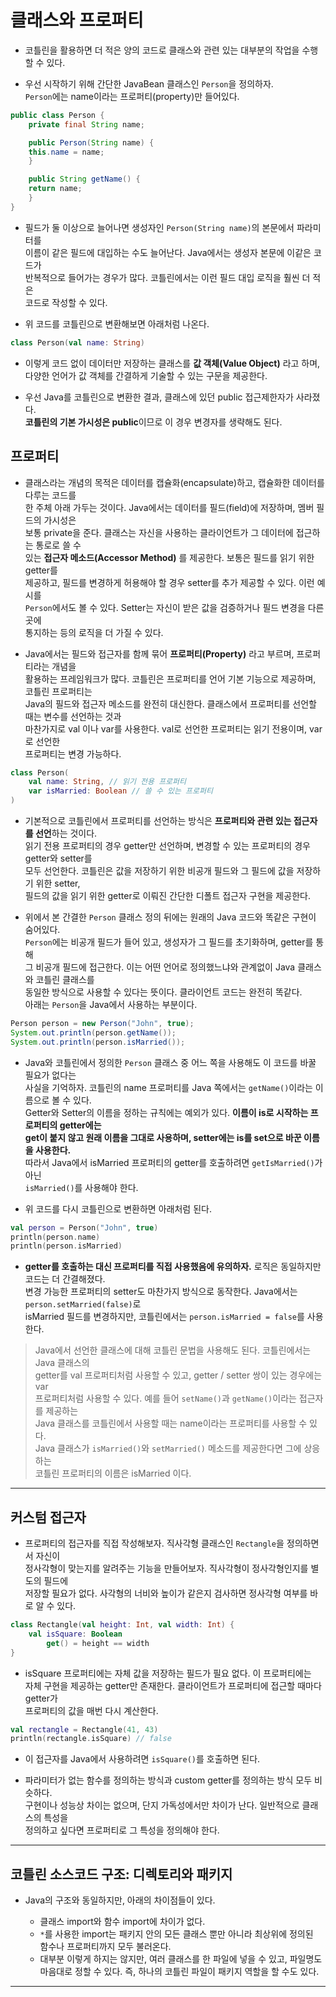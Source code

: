 # 클래스와 프로퍼티

- 코틀린을 활용하면 더 적은 양의 코드로 클래스와 관련 있는 대부분의 작업을 수행할 수 있다.

- 우선 시작하기 위해 간단한 JavaBean 클래스인 `Person`을 정의하자.  
  `Person`에는 name이라는 프로퍼티(property)만 들어있다.

```java
public class Person {
    private final String name;

    public Person(String name) {
	this.name = name;
    }

    public String getName() {
	return name;
    }
}
```

- 필드가 둘 이상으로 늘어나면 생성자인 `Person(String name)`의 본문에서 파라미터를  
  이름이 같은 필드에 대입하는 수도 늘어난다. Java에서는 생성자 본문에 이같은 코드가  
  반복적으로 들어가는 경우가 많다. 코틀린에서는 이런 필드 대입 로직을 훨씬 더 적은  
  코드로 작성할 수 있다.

- 위 코드를 코틀린으로 변환해보면 아래처럼 나온다.

```kt
class Person(val name: String)
```

- 이렇게 코드 없이 데이터만 저장하는 클래스를 **값 객체(Value Object)** 라고 하며,  
  다양한 언어가 값 객체를 간결하게 기술할 수 있는 구문을 제공한다.

- 우선 Java를 코틀린으로 변환한 결과, 클래스에 있던 public 접근제한자가 사라졌다.  
  **코틀린의 기본 가시성은 public**이므로 이 경우 변경자를 생략해도 된다.

## 프로퍼티

- 클래스라는 개념의 목적은 데이터를 캡슐화(encapsulate)하고, 캡슐화한 데이터를 다루는 코드를  
  한 주체 아래 가두는 것이다. Java에서는 데이터를 필드(field)에 저장하며, 멤버 필드의 가시성은  
  보통 private을 준다. 클래스는 자신을 사용하는 클라이언트가 그 데이터에 접근하는 통로로 쓸 수  
  있는 **접근자 메소드(Accessor Method)** 를 제공한다. 보통은 필드를 읽기 위한 getter를  
  제공하고, 필드를 변경하게 허용해야 할 경우 setter를 추가 제공할 수 있다. 이런 예시를  
  `Person`에서도 볼 수 있다. Setter는 자신이 받은 값을 검증하거나 필드 변경을 다른 곳에  
  통지하는 등의 로직을 더 가질 수 있다.

- Java에서는 필드와 접근자를 함께 묶어 **프로퍼티(Property)** 라고 부르며, 프로퍼티라는 개념을  
  활용하는 프레임워크가 많다. 코틀린은 프로퍼티를 언어 기본 기능으로 제공하며, 코틀린 프로퍼티는  
  Java의 필드와 접근자 메소드를 완전히 대신한다. 클래스에서 프로퍼티를 선언할 때는 변수를 선언하는 것과  
  마찬가지로 val 이나 var를 사용한다. val로 선언한 프로퍼티는 읽기 전용이며, var로 선언한  
  프로퍼티는 변경 가능하다.

```kt
class Person(
    val name: String, // 읽기 전용 프로퍼티
    var isMarried: Boolean // 쓸 수 있는 프로퍼티
)
```

- 기본적으로 코틀린에서 프로퍼티를 선언하는 방식은 **프로퍼티와 관련 있는 접근자를 선언**하는 것이다.  
  읽기 전용 프로퍼티의 경우 getter만 선언하며, 변경할 수 있는 프로퍼티의 경우 getter와 setter를  
  모두 선언한다. 코틀린은 값을 저장하기 위한 비공개 필드와 그 필드에 값을 저장하기 위한 setter,  
  필드의 값을 읽기 위한 getter로 이뤄진 간단한 디폴트 접근자 구현을 제공한다.

- 위에서 본 간결한 `Person` 클래스 정의 뒤에는 원래의 Java 코드와 똑같은 구현이 숨어있다.  
  `Person`에는 비공개 필드가 들어 있고, 생성자가 그 필드를 초기화하며, getter를 통해  
  그 비공개 필드에 접근한다. 이는 어떤 언어로 정의했느냐와 관계없이 Java 클래스와 코틀린 클래스를  
  동일한 방식으로 사용할 수 있다는 뜻이다. 클라이언트 코드는 완전히 똑같다.  
  아래는 `Person`을 Java에서 사용하는 부분이다.

```java
Person person = new Person("John", true);
System.out.println(person.getName());
System.out.println(person.isMarried());
```

- Java와 코틀린에서 정의한 `Person` 클래스 중 어느 쪽을 사용해도 이 코드를 바꿀 필요가 없다는  
  사실을 기억하자. 코틀린의 name 프로퍼티를 Java 쪽에서는 `getName()`이라는 이름으로 볼 수 있다.  
  Getter와 Setter의 이름을 정하는 규칙에는 예외가 있다. **이름이 is로 시작하는 프로퍼티의 getter에는**  
  **get이 붙지 않고 원래 이름을 그대로 사용하며, setter에는 is를 set으로 바꾼 이름을 사용한다.**  
  따라서 Java에서 isMarried 프로퍼티의 getter를 호출하려면 `getIsMarried()`가 아닌  
  `isMarried()`를 사용해야 한다.

- 위 코드를 다시 코틀린으로 변환하면 아래처럼 된다.

```kt
val person = Person("John", true)
println(person.name)
println(person.isMarried)
```

- **getter를 호출하는 대신 프로퍼티를 직접 사용했음에 유의하자.** 로직은 동일하지만 코드는 더 간결해졌다.  
  변경 가능한 프로퍼티의 setter도 마찬가지 방식으로 동작한다. Java에서는 `person.setMarried(false)`로  
  isMarried 필드를 변경하지만, 코틀린에서는 `person.isMarried = false`를 사용한다.

> Java에서 선언한 클래스에 대해 코틀린 문법을 사용해도 된다. 코틀린에서는 Java 클래스의  
> getter를 val 프로퍼티처럼 사용할 수 있고, getter / setter 쌍이 있는 경우에는 var  
> 프로퍼티처럼 사용할 수 있다. 예를 들어 `setName()`과 `getName()`이라는 접근자를 제공하는  
> Java 클래스를 코틀린에서 사용할 때는 name이라는 프로퍼티를 사용할 수 있다.  
> Java 클래스가 `isMarried()`와 `setMarried()` 메소드를 제공한다면 그에 상응하는  
> 코틀린 프로퍼티의 이름은 isMarried 이다.

<hr/>

## 커스텀 접근자

- 프로퍼티의 접근자를 직접 작성해보자. 직사각형 클래스인 `Rectangle`을 정의하면서 자신이  
  정사각형이 맞는지를 알려주는 기능을 만들어보자. 직사각형이 정사각형인지를 별도의 필드에  
  저장할 필요가 없다. 사각형의 너비와 높이가 같은지 검사하면 정사각형 여부를 바로 알 수 있다.

```kt
class Rectangle(val height: Int, val width: Int) {
    val isSquare: Boolean
        get() = height == width
}
```

- isSquare 프로퍼티에는 자체 값을 저장하는 필드가 필요 없다. 이 프로퍼티에는  
  자체 구현을 제공하는 getter만 존재한다. 클라이언트가 프로퍼티에 접근할 때마다 getter가  
  프로퍼티의 값을 매번 다시 계산한다.

```kt
val rectangle = Rectangle(41, 43)
println(rectangle.isSquare) // false
```

- 이 접근자를 Java에서 사용하려면 `isSquare()`를 호출하면 된다.

- 파라미터가 없는 함수를 정의하는 방식과 custom getter를 정의하는 방식 모두 비슷하다.  
  구현이나 성능상 차이는 없으며, 단지 가독성에서만 차이가 난다. 일반적으로 클래스의 특성을  
  정의하고 싶다면 프로퍼티로 그 특성을 정의해야 한다.

<hr/>

## 코틀린 소스코드 구조: 디렉토리와 패키지

- Java의 구조와 동일하지만, 아래의 차이점들이 있다.

  - 클래스 import와 함수 import에 차이가 없다.
  - `*`를 사용한 import는 패키지 안의 모든 클래스 뿐만 아니라 최상위에 정의된  
    함수나 프로퍼티까지 모두 불러온다.
  - 대부분 이렇게 하지는 않지만, 여러 클래스를 한 파일에 넣을 수 있고, 파일명도  
    마음대로 정할 수 있다. 즉, 하나의 코틀린 파일이 패키지 역할을 할 수도 있다.

<hr/>
